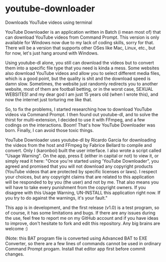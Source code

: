# youtube-downloader
Downloads YouTube videos using terminal

YouTube Downloader is an application written in Batch (i mean most of) that can download YouTube videos from Command Prompt. This version is only available for Windows now due to my lack of coding skills, sorry for that. There will be a version that supports other OSes like Mac, Linux, etc., but for now, let's just hang around with Windows.

Using youtube-dl alone, you still can download the videos but to convert them into a specific file type that you need is kinda a mess. Some websites also download YouTube videos and allow you to select different media files, which is a good point, but the quality is shit and the download speed is damn slow. Sometimes, the website just randomly redirects you to another website, most of them are football betting, or in the worst case, SEXUAL WEBSITES! and my dear god I am just 15 years old (when I wrote this), and now the internet just torturing me like that.

So, to fix the problems, I started researching how to download YouTube videos via Command Prompt. I then found out youtube-dl, and to solve the thirst for multi-extension, I decided to use it with FFmpeg, and a few codings on the interactions. Boom! That's how YouTube Downloader was born. Finally, I can avoid those toxic things.

YouTube Downloader uses youtube-dl by Ricardo Garcia for downloading the videos from the host and FFmpeg by Fabrice Bellard to compile and convert. Only I (karonboi) built the user interface. I also wrote a script called "Usage Warning". On the app, press E (either in capital or not) to view it, or simply read it here:
"Once you're started using 'YouTube Downloader", you agreed and promised that you will not download any copyright products (YouTube videos that are protected by specific licenses or laws). I respect your choices, but any copyright claims that are related to this application will be responded to by you (the user) and not by me. That also means you will have to take every punishment from the copyright owners. If you disagree with this Usage Warning, UN-INSTALL this application right now. If you try to do against the warnings, it's your fault."

This app is in development, and the first release (v1.0) is a test program, so of course, it has some limitations and bugs. If there are any issues during the use, feel free to report me on my GitHub account and if you have ideas to improve, don't hesitate to fork and edit this repository. Any big brains are welcome :)

(Note: this BAT program file is converted using Advanced BAT to EXE Converter, so there are a few lines of commands cannot be used in ordinary Command Prompt progam. Install that editor app first before commit changes.
